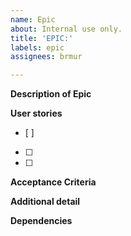 ```yaml
---
name: Epic
about: Internal use only.
title: 'EPIC:'
labels: epic
assignees: brmur

---
```


**Description of Epic**


**User stories**
- [ ]
- [ ]
- [ ]


**Acceptance Criteria**


**Additional detail**


**Dependencies**
